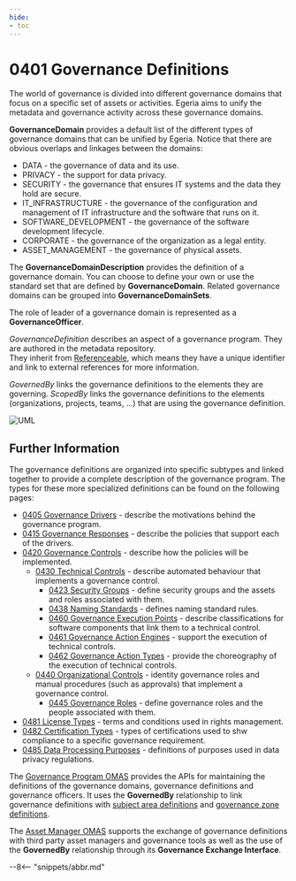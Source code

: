 ```yaml
---
hide:
- toc
---
```


<!-- SPDX-License-Identifier: CC-BY-4.0 -->
<!-- Copyright Contributors to the ODPi Egeria project. -->

# 0401 Governance Definitions

The world of governance is divided into different governance domains that focus on a specific set of assets or activities.
Egeria aims to unify the metadata and governance activity across
these governance domains.

**GovernanceDomain** provides a default list of the
different types of governance domains that can be unified by Egeria.
Notice that there are obvious overlaps and linkages between the domains:

* DATA - the governance of data and its use.
* PRIVACY - the support for data privacy.
* SECURITY - the governance that ensures IT systems and the data they hold are secure.
* IT_INFRASTRUCTURE - the governance of the configuration and management of IT infrastructure and the software that runs on it.
* SOFTWARE_DEVELOPMENT - the governance of the software development lifecycle.
* CORPORATE - the governance of the organization as a legal entity.
* ASSET_MANAGEMENT - the governance of physical assets.

The **GovernanceDomainDescription** provides the definition of a governance domain.
You can choose to define your own or use the standard set that are defined by **GovernanceDomain**.
Related governance domains can be grouped into **GovernanceDomainSets**.

The role of leader of a governance domain is represented as a **GovernanceOfficer**.

*GovernanceDefinition* describes an aspect of a governance program.
They are authored in the metadata repository.  
They inherit from [Referenceable](./types/0/0010-Base-Model),
which means they have a unique identifier and link to external references for more information.

*GovernedBy* links the governance definitions to the elements they are governing.
*ScopedBy* links the governance definitions to the elements (organizations, projects, teams, ...) that are using the governance definition.

![UML](0401-Governance-Definitions.svg)


## Further Information

The governance definitions are organized into specific subtypes and linked together to provide a complete description of the governance program.  The types for these more specialized definitions can be found on the following pages:
  
  - [0405 Governance Drivers](0405-Governance-Drivers.md) - describe the motivations behind the governance program.
  - [0415 Governance Responses](0415-Governance-Responses.md) - describe the policies that support each of the drivers.
  - [0420 Governance Controls](0420-Governance-Controls.md) - describe how the policies will be implemented.
     * [0430 Technical Controls](0430-Technical-Controls.md) - describe automated behaviour that implements a governance control.
        - [0423 Security Groups](0423-Security-Definitions.md) - define security groups and the assets and roles associated with them.
        - [0438 Naming Standards](0438-Naming-Standards.md) - defines naming standard rules.
        - [0460 Governance Execution Points](0460-Governance-Execution-Points.md) - describe classifications for software components that link them to a technical control.
        - [0461 Governance Action Engines](0461-Governance-Engines.md) - support the execution of technical controls.
        - [0462 Governance Action Types](0462-Governance-Action-Types.md) - provide the choreography of the execution of technical controls.
     * [0440 Organizational Controls](0440-Organizational-Controls.md) - identity governance roles and manual procedures (such as approvals) that implement a governance control.
        - [0445 Governance Roles](0445-Governance-Roles.md) - define governance roles and the people associated with them.
  - [0481 License Types](0481-Licenses.md) - terms and conditions used in rights management.
  - [0482 Certification Types](0482-Certifications.md) - types of certifications used to shw compliance to a specific governance requirement.
  - [0485 Data Processing Purposes](0485-Data-Processing-Purposes.md) - definitions of purposes used in data privacy regulations.

The [Governance Program OMAS](./services/omas/governance-program/overview) provides the APIs for maintaining the definitions of the governance domains, governance definitions and governance officers. It uses the **GovernedBy** relationship to link governance definitions with [subject area definitions](0425-Subject-Areas.md) and [governance zone definitions](0424-Governance-Zones.md).
  
The [Asset Manager OMAS](./services/omas/asset-manager/overview) supports the exchange of governance definitions with third party asset managers and governance tools as well as the use of the **GovernedBy** relationship through its **Governance Exchange Interface**.

--8<-- "snippets/abbr.md"